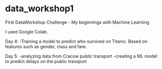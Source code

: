 # data_workshop1
First DataWorkshop Challenge - My beginnings with Machine Learning


I used Google Colab. 

Day 4:
-Training a model to predict who survived on Titanic. Based on features such as gender, class and fare. 

Day 5:
-analyzing data from Cracow public transport
-creating a ML model to predict delays on the public transport


